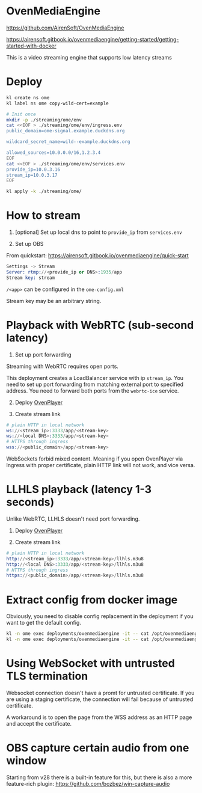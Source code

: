 
# OvenMediaEngine

https://github.com/AirenSoft/OvenMediaEngine

https://airensoft.gitbook.io/ovenmediaengine/getting-started/getting-started-with-docker

This is a video streaming engine that supports low latency streams

# Deploy

```bash
kl create ns ome
kl label ns ome copy-wild-cert=example

# Init once
mkdir -p ./streaming/ome/env
cat <<EOF > ./streaming/ome/env/ingress.env
public_domain=ome-signal.example.duckdns.org

wildcard_secret_name=wild--example.duckdns.org

allowed_sources=10.0.0.0/16,1.2.3.4
EOF
cat <<EOF > ./streaming/ome/env/services.env
provide_ip=10.0.3.16
stream_ip=10.0.3.17
EOF

kl apply -k ./streaming/ome/
```

# How to stream

1. [optional] Set up local dns to point to `provide_ip` from `services.env`

2. Set up OBS

From quickstart: https://airensoft.gitbook.io/ovenmediaengine/quick-start

```s
Settings -> Stream
Server: rtmp://<provide_ip or DNS>:1935/app
Stream key: stream
```

`/<app>` can be configured in the `ome-config.xml`

Stream key may be an arbitrary string.

# Playback with WebRTC (sub-second latency)

1. Set up port forwarding

Streaming with WebRTC requires open ports.

This deployment creates a LoadBalancer service with ip `stream_ip`.
You need to set up port forwarding from matching external port to specified address.
You need to forward both ports from the `webrtc-ice` service.

2. Deploy [OvenPlayer](../ovenplayer/)

3. Create stream link

```s
# plain HTTP in local network
ws://<stream_ip>:3333/app/<stream-key>
ws://<local DNS>:3333/app/<stream-key>
# HTTPS through ingress
wss://<public_domain>/app/<stream-key>
```

WebSockets forbid mixed content.
Meaning if you open OvenPlayer via Ingress with proper certificate,
plain HTTP link will not work, and vice versa.

# LLHLS playback (latency 1-3 seconds)

Unlike WebRTC, LLHLS doesn't need port forwarding.

1. Deploy [OvenPlayer](../ovenplayer/)

2. Create stream link

```s
# plain HTTP in local network
http://<stream_ip>:3333/app/<stream-key>/llhls.m3u8
http://<local DNS>:3333/app/<stream-key>/llhls.m3u8
# HTTPS through ingress
https://<public_domain>/app/<stream-key>/llhls.m3u8
```

# Extract config from docker image

Obviously, you need to disable config replacement in the deployment if you want to get the default config.

```bash
kl -n ome exec deployments/ovenmediaengine -it -- cat /opt/ovenmediaengine/bin/origin_conf/Server.xml > ome-config.xml
kl -n ome exec deployments/ovenmediaengine -it -- cat /opt/ovenmediaengine/bin/edge_conf/Server.xml > ome-edge-config.xml
```

# Using WebSocket with untrusted TLS termination

Websocket connection doesn't have a promt for untrusted certificate.
If you are using a staging certificate, the connection will fail because of untrusted certificate.

A workaround is to open the page from the WSS address as an HTTP page and accept the certificate.

# OBS capture certain audio from one window

Starting from v28 there is a built-in feature for this, but there is also a more feature-rich plugin:
https://github.com/bozbez/win-capture-audio
